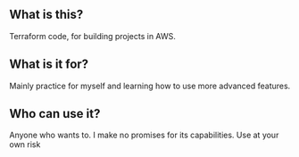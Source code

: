 ## What is this?

Terraform code, for building projects in AWS.

## What is it for?

Mainly practice for myself and learning how to use more advanced features.

## Who can use it?

Anyone who wants to. I make no promises for its capabilities. Use at your own risk
